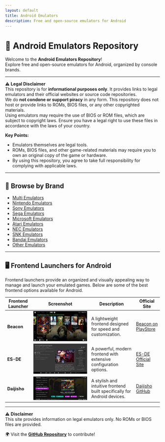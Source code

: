 ```yaml
---
layout: default
title: Android Emulators
description: Free and open-source emulators for Android
---
```


# 📱 Android Emulators Repository

Welcome to the **Android Emulators Repository**!  
Explore free and open-source emulators for Android, organized by console brands.

---

⚠️ **Legal Disclaimer**  
This repository is for **informational purposes only**. It provides links to legal emulators and their official websites or source code repositories.  
We do **not condone or support piracy** in any form. This repository does not host or provide links to ROMs, BIOS files, or any other copyrighted materials.  
Using emulators may require the use of BIOS or ROM files, which are subject to copyright laws. Ensure you have a legal right to use these files in accordance with the laws of your country.

**Key Points:**
- Emulators themselves are legal tools.
- ROMs, BIOS files, and other game-related materials may require you to own an original copy of the game or hardware.
- By using this repository, you agree to take full responsibility for complying with applicable laws.

---

## 🔗 Browse by Brand
- [Multi Emulators](pages/multi_aio.md)
- [Nintendo Emulators](pages/nintendo.md)
- [Sony Emulators](pages/sony.md)
- [Sega Emulators](pages/sega.md)
- [Microsoft Emulators](pages/microsoft.md)
- [Atari Emulators](pages/atari.md)
- [NEC Emulators](pages/nec.md)
- [SNK Emulators](pages/snk.md)
- [Bandai Emulators](pages/bandai.md)
- [Other Emulators](pages/others.md)

---

## 🖥️ Frontend Launchers for Android

Frontend launchers provide an organized and visually appealing way to manage and launch your emulated games. Below are some of the best frontend options available for Android.

| Frontend Launcher | Screenshot | Description | Official Site |
|-------------------|------------|-------------|--------------|
| **Beacon** | ![Beacon](fronte_ends/beacon_screen.jpeg) | A lightweight frontend designed for speed and customization. | [Beacon on PlayStore](https://play.google.com/store/apps/details?id=com.radikal.gamelauncher) |
| **ES-DE** | ![ES-DE](fronte_ends/ES-DE_screen.png) | A powerful, modern frontend with extensive configuration options. | [ES-DE Official Site](https://es-de.org/) |
| **Daijisho** | ![Daijisho](fronte_ends/daijisho_screen.jpg) | A stylish and intuitive frontend built specifically for Android devices. | [Daijisho GitHub](https://github.com/TapiocaFox/Daijishou) |

---

⚠️ **Disclaimer**  
This site provides information on legal emulators only. No ROMs or BIOS files are provided.

🌍 Visit the **[GitHub Repository](https://github.com/Ashnar2602/Android_Emulation)** to contribute!
